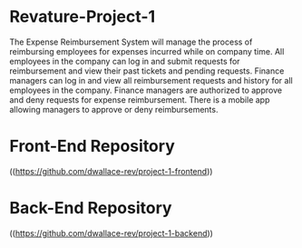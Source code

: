 # Revature-Project-1
The Expense Reimbursement System will manage the process of reimbursing employees for expenses incurred while on company time. All employees in the company can log in and submit requests for reimbursement and view their past tickets and pending requests. Finance managers can log in and view all reimbursement requests and history for all employees in the company. Finance managers are authorized to approve and deny requests for expense reimbursement. There is a mobile app allowing managers to approve or deny reimbursements.

# Front-End Repository
((https://github.com/dwallace-rev/project-1-frontend))

# Back-End Repository
((https://github.com/dwallace-rev/project-1-backend))
